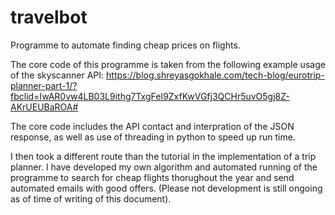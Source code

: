 # travelbot
Programme to automate finding cheap prices on flights.

The core code of this programme is taken from the following example usage of the skyscanner API: https://blog.shreyasgokhale.com/tech-blog/eurotrip-planner-part-1/?fbclid=IwAR0vw4LB03L9ithg7TxgFeI9ZxfKwVGfj3QCHr5uvO5gj8Z-AKrUEUBaROA#

The core code includes the API contact and interpration of the JSON response, as well as use of threading in python to speed up run time. 

I then took a different route than the tutorial in the implementation of a trip planner. I have developed my own algorithm and automated running of the programme to search for cheap flights thorughout the year and send automated emails with good offers. (Please not development is still ongoing as of time of writing of this document).

